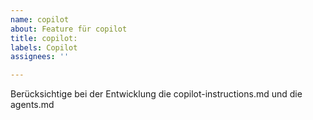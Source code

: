 ```yaml
---
name: copilot
about: Feature für copilot
title: copilot: 
labels: Copilot
assignees: ''

---
```


Berücksichtige bei der Entwicklung die copilot-instructions.md und die agents.md

